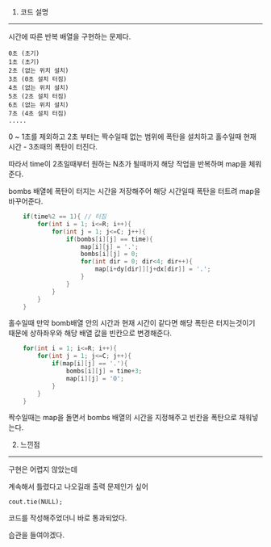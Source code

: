 <meta name='type' content ='반복'>
<meta name='BOJ' content='BOJ16918'>
<meta name='difficulty' content='silver1'>
<meta name='url' content='https://www.acmicpc.net/problem/16918'>
<meat name='date' cotent='2021-05-23'>

1. 코드 설명

<hr>

시간에 따른 반복 배열을 구현하는 문제다.

    0초 (초기)
    1초 (초기)
    2초 (없는 위치 설치)
    3초 (0초 설치 터짐)
    4초 (없는 위치 설치)
    5초 (2초 설치 터짐)
    6초 (없는 위치 설치)
    7초 (4초 설치 터짐)
    .....

0 ~ 1초를 제외하고 2초 부터는 짝수일때 없는 범위에 폭탄을 설치하고 홀수일때 현재 시간 - 3초때의 폭탄이 터진다.

따라서 time이 2초일때부터 원하는 N초가 될때까지 해당 작업을 반복하며 map을 체워준다.

bombs 배열에 폭탄이 터지는 시간을 저장해주어 해당 시간일때 폭탄을 터트려 map을 바꾸어준다.

```cpp
    if(time%2 == 1){ // 터짐
        for(int i = 1; i<=R; i++){
            for(int j = 1; j<=C; j++){
                if(bombs[i][j] == time){
                    map[i][j] = '.';
                    bombs[i][j] = 0;
                    for(int dir = 0; dir<4; dir++){
                        map[i+dy[dir]][j+dx[dir]] = '.';
                    }
                }
            }
        }
    }
```

홀수일때 만약 bomb배열 안의 시간과 현재 시간이 같다면 해당 폭탄은 터지는것이기 때문에 상하좌우와 해당 배열 값을 빈칸으로 변경해준다.

```cpp
    for(int i = 1; i<=R; i++){
        for(int j = 1; j<=C; j++){
            if(map[i][j] == '.'){
                bombs[i][j] = time+3;
                map[i][j] = 'O';
            }
        }
    }
```

짝수일때는 map을 돌면서 bombs 배열의 시간을 지정해주고 빈칸을 폭탄으로 채워넣는다.

2. 느낀점

<hr>

구현은 어렵지 않았는데

계속해서 틀렸다고 나오길래 출력 문제인가 싶어 

    cout.tie(NULL);

코드를 작성해주었더니 바로 통과되었다.

습관을 들여야겠다.